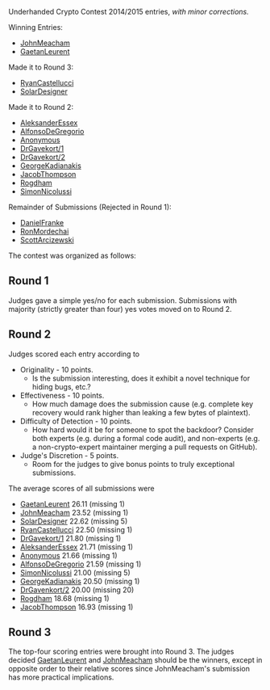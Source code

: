Underhanded Crypto Contest 2014/2015 entries, *with minor corrections.* 

Winning Entries:

* [JohnMeacham](JohnMeacham)
* [GaetanLeurent](GaetanLeurent)


Made it to Round 3:

* [RyanCastellucci](RyanCastellucci)
* [SolarDesigner](SolarDesigner)


Made it to Round 2:

* [AleksanderEssex](AleksanderEssex)
* [AlfonsoDeGregorio](AlfonsoDeGregorio)
* [Anonymous](Anonymous)
* [DrGavekort/1](DrGavekort/1)
* [DrGavekort/2](DrGavekort/2)
* [GeorgeKadianakis](GeorgeKadianakis)
* [JacobThompson](JacobThompson)
* [Rogdham](Rogdham)
* [SimonNicolussi](SimonNicolussi)


Remainder of Submissions (Rejected in Round 1):

* [DanielFranke](DanielFranke)
* [RonMordechai](RonMordechai)
* [ScottArcizewski](ScottArcizewski)


The contest was organized as follows:

Round 1
-------
Judges gave a simple yes/no for each submission. Submissions with majority
(strictly greater than four) yes votes moved on to Round 2.


Round 2
-------
Judges scored each entry according to

* Originality - 10 points.
  * Is the submission interesting, does it exhibit a novel technique for
    hiding bugs, etc.?
* Effectiveness - 10 points.
  * How much damage does the submission cause (e.g. complete key
    recovery would rank higher than leaking a few bytes of plaintext).
* Difficulty of Detection - 10 points.
  * How hard would it be for someone to spot the backdoor? Consider both
    experts (e.g. during a formal code audit), and non-experts (e.g.
    a non-crypto-expert maintainer merging a pull requests on GitHub).
* Judge's Discretion - 5 points.
  * Room for the judges to give bonus points to truly exceptional
    submissions.

The average scores of all submissions were

* [GaetanLeurent](GaetanLeurent) 26.11 (missing 1)
* [JohnMeacham](JohnMeacham) 23.52 (missing 1)
* [SolarDesigner](SolarDesigner) 22.62 (missing 5)
* [RyanCastellucci](RyanCastellucci) 22.50 (missing 1)
* [DrGavekort/1](DrGavekort/1) 21.80 (missing 1)
* [AleksanderEssex](AleksanderEssex) 21.71 (missing 1)
* [Anonymous](Anonymous) 21.66 (missing 1)
* [AlfonsoDeGregorio](AlfonsoDeGregorio) 21.59 (missing 1)
* [SimonNicolussi](SimonNicolussi) 21.00 (missing 5)
* [GeorgeKadianakis](GeorgeKadianakis) 20.50 (missing 1)
* [DrGavenkort/2](DrGavenkort/2) 20.00 (missing 20)
* [Rogdham](Rogdham) 18.68 (missing 1)
* [JacobThompson](JacobThompson) 16.93 (missing 1)


Round 3
-------
The top-four scoring entries were brought into Round 3. The judges decided
[GaetanLeurent](GaetanLeurent) and [JohnMeacham](JohnMeacham) should be the 
winners, except in opposite order to their relative scores since
JohnMeacham's submission has more practical implications.

